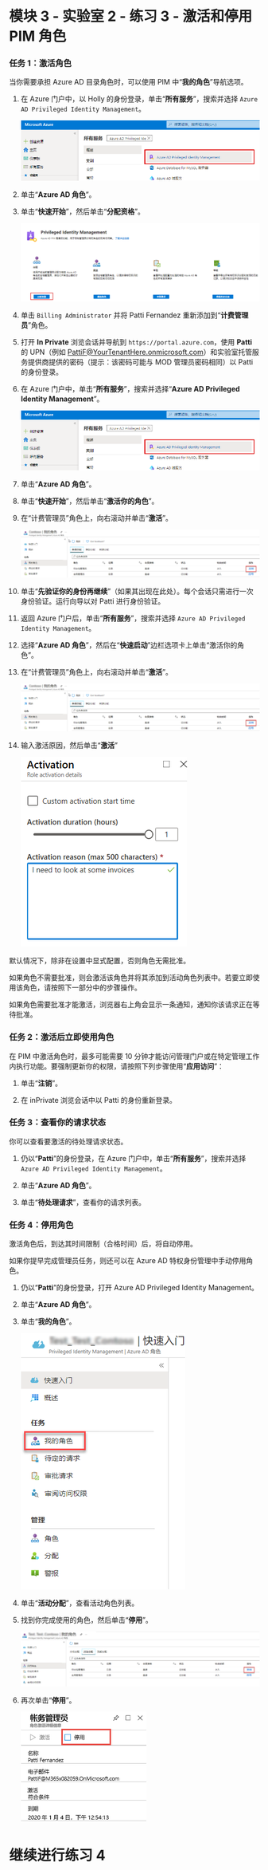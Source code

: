 # 模块 3 - 实验室 2 - 练习 3 - 激活和停用 PIM 角色


### 任务 1：激活角色


当你需要承担 Azure AD 目录角色时，可以使用 PIM 中“**我的角色**”导航选项。


1.  在 Azure 门户中，以 Holly 的身份登录，单击“**所有服务**”，搜索并选择 `Azure AD Privileged Identity Management`。

     ![屏幕截图](../Media/a52510a3-b2a2-4b21-91a8-ee7f34b39a72.png)

1.  单击“**Azure AD 角色**”。
 
1.  单击“**快速开始**”，然后单击“**分配资格**”。

     ![屏幕截图](../Media/a7af9dbc-d901-4c9e-9cd5-63fd30726639.png)

1.  单击 `Billing Administrator` 并将 Patti Fernandez 重新添加到“**计费管理员**”角色。


1.  打开 **In Private** 浏览会话并导航到 `https://portal.azure.com`，使用 **Patti** 的 UPN（例如 PattiF@YourTenantHere.onmicrosoft.com）和实验室托管服务提供商提供的密码（提示：该密码可能与 MOD 管理员密码相同）以 Patti 的身份登录。  

1.  在 Azure 门户中，单击“**所有服务**”，搜索并选择“**Azure AD Privileged Identity Management**”。

     ![屏幕截图](../Media/a52510a3-b2a2-4b21-91a8-ee7f34b39a72.png)

1.  单击“**Azure AD 角色**”。

1.  单击“**快速开始**”，然后单击“**激活你的角色**”。

1.  在“计费管理员”角色上，向右滚动并单击“**激活**”。

     ![屏幕截图](../Media/bd3d79a3-a66d-48a5-8b2e-94c18358b250.png)

1.  单击“**先验证你的身份再继续**”（如果其出现在此处）。每个会话只需进行一次身份验证。运行向导以对 Patti 进行身份验证。
 
1.  返回 Azure 门户后，单击“**所有服务**”，搜索并选择 `Azure AD Privileged Identity Management`。

1.  选择“**Azure AD 角色**”，然后在“**快速启动**”边栏选项卡上单击“激活你的角色”。

1.  在“计费管理员”角色上，向右滚动并单击“**激活**”。

     ![屏幕截图](../Media/bd3d79a3-a66d-48a5-8b2e-94c18358b250.png)

1.  输入激活原因，然后单击“**激活**”

     ![屏幕截图](../Media/b17f972d-8df2-4b78-a361-202bab94dd17.png)

默认情况下，除非在设置中显式配置，否则角色无需批准。 

 如果角色不需要批准，则会激活该角色并将其添加到活动角色列表中。若要立即使用该角色，请按照下一部分中的步骤操作。

 如果角色需要批准才能激活，浏览器右上角会显示一条通知，通知你该请求正在等待批准。


### 任务 2：激活后立即使用角色


在 PIM 中激活角色时，最多可能需要 10 分钟才能访问管理门户或在特定管理工作内执行功能。要强制更新你的权限，请按照下列步骤使用“**应用访问**”：


1.  单击“**注销**”。

1.  在 inPrivate 浏览会话中以 Patti 的身份重新登录。


### 任务 3：查看你的请求状态


你可以查看要激活的待处理请求状态。


1.  仍以“**Patti**”的身份登录，在 Azure 门户中，单击“**所有服务**”，搜索并选择 `Azure AD Privileged Identity Management`。

1.  单击“**Azure AD 角色**”。

1.  单击“**待处理请求**”，查看你的请求列表。


### 任务 4：停用角色


激活角色后，到达其时间限制（合格时间）后，将自动停用。

如果你提早完成管理员任务，则还可以在 Azure AD 特权身份管理中手动停用角色。



1.  仍以“**Patti**”的身份登录，打开 Azure AD Privileged Identity Management。

1.  单击“**Azure AD 角色**”。

1.  单击“**我的角色**”。

     ![屏幕截图](../Media/72435386-92e6-4cb7-9107-7adcc1198389.png)

1.  单击“**活动分配**”，查看活动角色列表。

1.  找到你完成使用的角色，然后单击“**停用**”。

     ![屏幕截图](../Media/6360dbed-ceea-4139-8282-a95f2b26ebd2.png)

1.  再次单击“**停用**”。

     ![屏幕截图](../Media/deactivate.png)




# 继续进行练习 4
